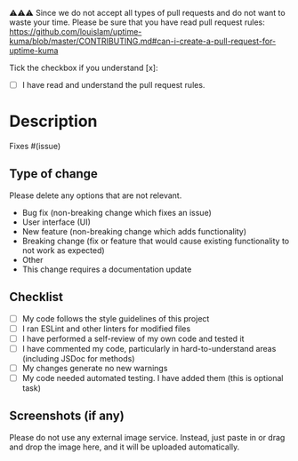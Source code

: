 ⚠️⚠️⚠️ Since we do not accept all types of pull requests and do not want to waste your time. Please be sure that you have read pull request rules:
https://github.com/louislam/uptime-kuma/blob/master/CONTRIBUTING.md#can-i-create-a-pull-request-for-uptime-kuma

Tick the checkbox if you understand [x]:
- [ ] I have read and understand the pull request rules.

# Description

Fixes #(issue)

## Type of change

Please delete any options that are not relevant.

- Bug fix (non-breaking change which fixes an issue)
- User interface (UI)
- New feature (non-breaking change which adds functionality)
- Breaking change (fix or feature that would cause existing functionality to not work as expected)
- Other
- This change requires a documentation update

## Checklist

- [ ] My code follows the style guidelines of this project
- [ ] I ran ESLint and other linters for modified files
- [ ] I have performed a self-review of my own code and tested it
- [ ] I have commented my code, particularly in hard-to-understand areas (including JSDoc for methods)
- [ ] My changes generate no new warnings
- [ ] My code needed automated testing. I have added them (this is optional task)

## Screenshots (if any)

Please do not use any external image service. Instead, just paste in or drag and drop the image here, and it will be uploaded automatically.
